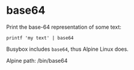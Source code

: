 # base64

Print the base-64 representation of some text:

	printf 'my text' | base64

Busybox includes `base64`, thus Alpine Linux does.

Alpine path: /bin/base64
